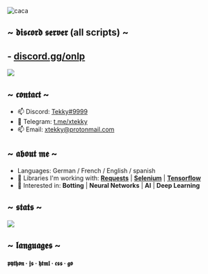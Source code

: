 ![caca](https://camo.githubusercontent.com/62a3ce0af4556682fcdaaff5e2ad6213de2e9c3050b3565e0fe73a83673cc4f9/68747470733a2f2f6b6f6d617265762e636f6d2f67687076632f3f757365726e616d653d7874656b6b7926636f6c6f723d79656c6c6f77267374796c653d666c61742d737175617265)

## ~ 𝖉𝖎𝖘𝖈𝖔𝖗𝖉 𝖘𝖊𝖗𝖛𝖊𝖗 (all scripts) ~
## - [discord.gg/onlp](https://discord.gg/onlp)

<a href="https://github.com/xtekky">
  <img align="center" src="https://user-images.githubusercontent.com/98614666/161384396-681b030c-0638-4147-9443-0dc6f0ff6253.gif"/>
</a>

## ~ 𝖈𝖔𝖓𝖙𝖆𝖈𝖙 ~
- 📫 Discord: [Tekky#9999](https://discord.gg/onlp)
- 📲 Telegram: [t.me/xtekky](https://t.me/xtekky)
- 📫 Email: xtekky@protonmail.com

## ~ 𝖆𝖇𝖔𝖚𝖙 𝖒𝖊 ~ 
- Languages: German / French / English / spanish
- 🌱 Libraries I'm working with: [**Requests**](https://www.discord.gg/whaxor) | [**Selenium**](https://www.selenium.dev/) | [**Tensorflow**](https://www.tensorflow.org/)
- 👀 Interested in:  **Botting** | **Neural Networks** | **AI** | **Deep Learning**

## ~ 𝖘𝖙𝖆𝖙𝖘 ~ 
<a href="https://github.com/xtekky">
  <img align="center" src="https://github-readme-stats.vercel.app/api?username=xtekky&show_icons=true&theme=midnight-purple" />
</a>

## ~ 𝖑𝖆𝖓𝖌𝖚𝖆𝖌𝖊𝖘 ~
#### 𝖕𝖞𝖙𝖍𝖔𝖓 · 𝖏𝖘 · 𝖍𝖙𝖒𝖑 · 𝖈𝖘𝖘 · 𝖌𝖔

